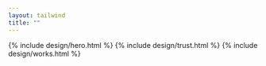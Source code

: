 ```yaml
---
layout: tailwind
title: ""
---
```


{% include design/hero.html %}
{% include design/trust.html %}
{% include design/works.html %}
